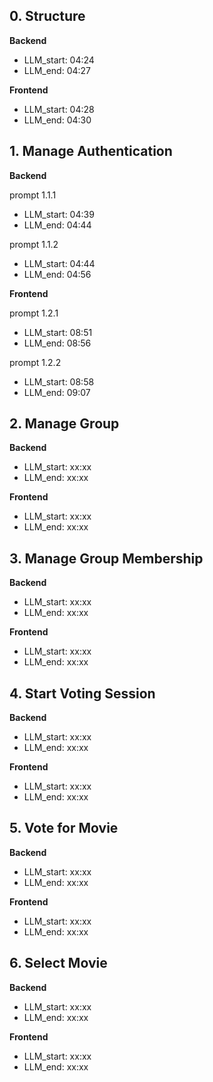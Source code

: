 ## 0. Structure

**Backend**

- LLM_start: 04:24
- LLM_end: 04:27


**Frontend**

- LLM_start: 04:28
- LLM_end: 04:30


## 1. Manage Authentication

**Backend**

prompt 1.1.1
- LLM_start: 04:39
- LLM_end: 04:44

prompt 1.1.2
- LLM_start: 04:44
- LLM_end: 04:56

**Frontend**

prompt 1.2.1
- LLM_start: 08:51
- LLM_end: 08:56

prompt 1.2.2
- LLM_start: 08:58
- LLM_end: 09:07


## 2. Manage Group


**Backend**

- LLM_start: xx:xx
- LLM_end: xx:xx


**Frontend**

- LLM_start: xx:xx
- LLM_end: xx:xx

## 3. Manage Group Membership


**Backend**

- LLM_start: xx:xx
- LLM_end: xx:xx


**Frontend**

- LLM_start: xx:xx
- LLM_end: xx:xx

## 4. Start Voting Session


**Backend**

- LLM_start: xx:xx
- LLM_end: xx:xx


**Frontend**

- LLM_start: xx:xx
- LLM_end: xx:xx

## 5. Vote for Movie


**Backend**

- LLM_start: xx:xx
- LLM_end: xx:xx


**Frontend**

- LLM_start: xx:xx
- LLM_end: xx:xx

## 6. Select Movie


**Backend**

- LLM_start: xx:xx
- LLM_end: xx:xx


**Frontend**

- LLM_start: xx:xx
- LLM_end: xx:xx